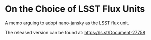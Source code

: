 # On the Choice of LSST Flux Units

A memo arguing to adopt nano-jansky as the LSST flux unit.

The released version can be found at: https://ls.st/Document-27758
